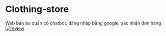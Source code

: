 # Clothing-store
Web bán áo quần có chatbot, đăng nhập bằng google, xác nhận đơn hàng
[![review](URL_Hình_Ảnh_Thu_Nhỏ)](https://www.youtube.com/watch?v=Iwpa1kketS4&t=1s)

